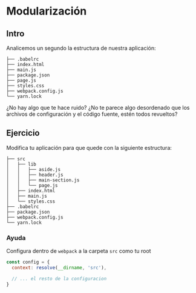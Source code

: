 # Modularización

## Intro

Analicemos un segundo la estructura de nuestra aplicación:

```
├── .babelrc
├── index.html
├── main.js
├── package.json
├── page.js
├── styles.css
├── webpack.config.js
└── yarn.lock
```

¿No hay algo que te hace ruido? ¿No te parece algo desordenado que los archivos
de configuración y el código fuente, estén todos revueltos?

## Ejercicio

Modifica tu aplicación para que quede con la siguiente estructura:

```
├── src
│   ├── lib
│   │   ├── aside.js
│   │   ├── header.js
│   │   ├── main-section.js
│   │   └── page.js
│   ├── index.html
│   ├── main.js
│   └── styles.css
├── .babelrc
├── package.json
├── webpack.config.js
└── yarn.lock
```


### Ayuda
Configura dentro de `webpack` a la carpeta `src` como tu root

```javascript
const config = {
  context: resolve(__dirname, 'src'),

  // ... el resto de la configuracion
}
```
